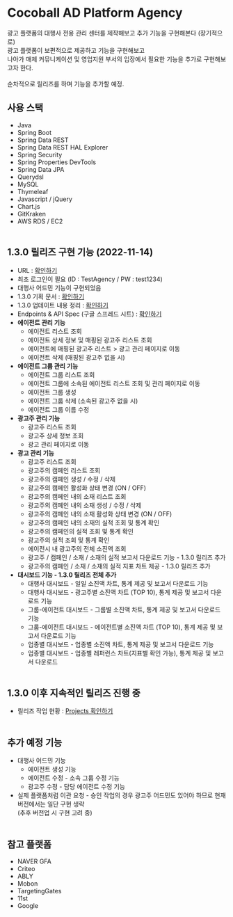 # Cocoball AD Platform Agency

광고 플랫폼의 대행사 전용 관리 센터를 제작해보고 추가 기능을 구현해본다 (장기적으로) </br>
광고 플랫폼이 보편적으로 제공하고 기능을 구현해보고 </br>
나아가 매체 커뮤니케이션 및 영업지원 부서의 입장에서 필요한 기능을 추가로 구현해보고자 한다. </br></br>
순차적으로 릴리즈를 하며 기능을 추가할 예정.

## 사용 스택

* Java
* Spring Boot
* Spring Data REST
* Spring Data REST HAL Explorer
* Spring Security
* Spring Properties DevTools
* Spring Data JPA
* Querydsl
* MySQL
* Thymeleaf
* Javascript / jQuery
* Chart.js
* GitKraken
* AWS RDS / EC2 </br></br>

## 1.3.0 릴리즈 구현 기능 (2022-11-14)
- URL : <a href="http://cocoballagency.ga/" target='_blank'>확인하기</a>
- 최초 로그인이 필요 (ID : TestAgency / PW : test1234) 
- 대행사 어드민 기능이 구현되었음
- 1.3.0 기획 문서 : <a href="https://velog.io/@mrcocoball/221028%EA%B4%91%EA%B3%A0-%EA%B4%80%EB%A6%AC-%ED%94%8C%EB%9E%AB%ED%8F%BC-%EB%8C%80%ED%96%89%EC%82%AC-%EC%84%BC%ED%84%B0-%EC%A0%9C%EC%9E%91-431.3.0-%EB%B2%84%EC%A0%84-%EB%A6%B4%EB%A6%AC%EC%A6%88-%EA%B8%B0%ED%9A%8D" target='_blank'>확인하기</a>
- 1.3.0 업데이트 내용 정리 : <a href="https://velog.io/@mrcocoball/221114%EA%B4%91%EA%B3%A0-%EA%B4%80%EB%A6%AC-%ED%94%8C%EB%9E%AB%ED%8F%BC-%EB%8C%80%ED%96%89%EC%82%AC-%EC%84%BC%ED%84%B0-%EC%A0%9C%EC%9E%91-541.3.0-%EB%B2%84%EC%A0%84-%EB%A6%B4%EB%A6%AC%EC%A6%88-%EB%B0%B0%ED%8F%AC" target='_blank'>확인하기</a>
- Endpoints & API Spec (구글 스프레드 시트) : <a href="https://docs.google.com/spreadsheets/d/1-BwBfL-ueBmqHRt8ew1FzkCIftxCdYlsnspRv2GkSlk/edit#gid=2041215260" target='blank'>확인하기</a> 
- <b>에이전트 관리 기능</b>
   * 에이전트 리스트 조회
   * 에이전트 상세 정보 및 매핑된 광고주 리스트 조회
   * 에이전트에 매핑된 광고주 리스트 > 광고 관리 페이지로 이동
   * 에이전트 삭제 (매핑된 광고주 없을 시)
- <b>에이전트 그룹 관리 기능</b>
   * 에이전트 그룹 리스트 조회
   * 에이전트 그룹에 소속된 에이전트 리스트 조회 및 관리 페이지로 이동
   * 에이전트 그룹 생성
   * 에이전트 그룹 삭제 (소속된 광고주 없을 시)
   * 에이전트 그룹 이름 수정
- <b>광고주 관리 기능</b>
   * 광고주 리스트 조회
   * 광고주 상세 정보 조회
   * 광고 관리 페이지로 이동
- <b>광고 관리 기능</b>
   * 광고주 리스트 조회
   * 광고주의 캠페인 리스트 조회
   * 광고주의 캠페인 생성 / 수정 / 삭제
   * 광고주의 캠페인 활성화 상태 변경 (ON / OFF)
   * 광고주의 캠페인 내의 소재 리스트 조회
   * 광고주의 캠페인 내의 소재 생성 / 수정 / 삭제
   * 광고주의 캠페인 내의 소재 활성화 상태 변경 (ON / OFF)
   * 광고주의 캠페인 내의 소재의 실적 조회 및 통계 확인
   * 광고주의 캠페인의 실적 조회 및 통계 확인
   * 광고주의 실적 조회 및 통계 확인
   * 에이전시 내 광고주의 전체 소진액 조회
   * 광고주 / 캠페인 / 소재 / 소재의 실적 보고서 다운로드 기능 - 1.3.0 릴리즈 추가
   * 광고주의 캠페인 / 소재 / 소재의 실적 지표 차트 제공 - 1.3.0 릴리즈 추가
- <b>대시보드 기능 - 1.3.0 릴리즈 전체 추가</b>
   * 대행사 대시보드 - 일일 소진액 차트, 통계 제공 및 보고서 다운로드 기능
   * 대행사 대시보드 - 광고주별 소진액 차트 (TOP 10), 통계 제공 및 보고서 다운로드 기능
   * 그룹-에이전트 대시보드 - 그룹별 소진액 차트, 통계 제공 및 보고서 다운로드 기능
   * 그룹-에이전트 대시보드 - 에이전트별 소진액 차트 (TOP 10), 통계 제공 및 보고서 다운로드 기능
   * 업종별 대시보드 - 업종별 소진액 차트, 통계 제공 및 보고서 다운로드 기능
   * 업종별 대시보드 - 업종별 레퍼런스 차트(지표별 확인 가능), 통계 제공 및 보고서 다운로드 </br></br>
   
## 1.3.0 이후 지속적인 릴리즈 진행 중
- 릴리즈 작업 현황 : <a href="https://github.com/users/mrcocoball/projects/4/views/1" target='_blank'>Projects 확인하기</a> 
</br></br>

## 추가 예정 기능
* 대행사 어드민 기능
    * 에이전트 생성 기능
    * 에이전트 수정 - 소속 그룹 수정 기능
    * 광고주 수정 - 담당 에이전트 수정 기능
* 실제 플랫폼처럼 이관 요청 - 승인 작업의 경우 광고주 어드민도 있어야 하므로 현재 버전에서는 일단 구현 생략 </br>
  (추후 버전업 시 구현 고려 중) </br></br>

## 참고 플랫폼

* NAVER GFA
* Criteo
* ABLY
* Mobon
* TargetingGates
* 11st
* Google
